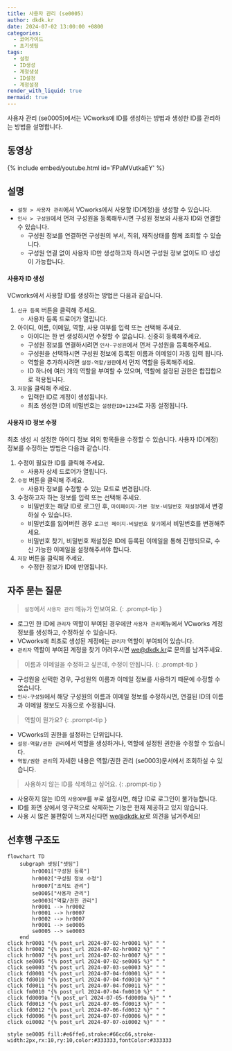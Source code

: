 ```yaml
---
title: 사용자 관리 (se0005)
author: dkdk.kr
date: 2024-07-02 13:00:00 +0800
categories:
  - 코어가이드
  - 초기셋팅
tags:
  - 설정
  - ID생성
  - 계정생성
  - ID설정
  - 계정설정
render_with_liquid: true
mermaid: true
---
```

사용자 관리 (se0005)에서는 VCworks에 ID를 생성하는 방법과 생성한 ID를 관리하는 방법을 설명합니다.

## 동영상

{% include embed/youtube.html id='FPaMVutkaEY' %}

## 설명
- `설정 > 사용자 관리`에서 VCworks에서 사용할 ID(계정)을 생성할 수 있습니다.
- `인사 > 구성원`에서 먼저 구성원을 등록해두시면 구성원 정보와 사용자 ID와 연결할 수 있습니다.
	- 구성원 정보를 연결하면 구성원의 부서, 직위, 재직상태를 함께 조회할 수 있습니다.
	- 구성원 연결 없이 사용자 ID만 생성하고자 하시면 구성원 정보 없이도 ID 생성이 가능합니다.

#### 사용자 ID 생성

VCworks에서 사용할 ID를 생성하는 방법은 다음과 같습니다.

1. `신규 등록` 버튼을 클릭해 주세요.
	- 사용자 등록 드로어가 열립니다.
2. 아이디, 이름, 이메일, 역할, 사용 여부를 입력 또는 선택해 주세요.
	- 아이디는 한 번 생성하시면 수정할 수 없습니다. 신중히 등록해주세요.
	- 구성원 정보를 연결하시려면 `인사-구성원`에서 먼저 구성원을 등록해주세요.
	- 구성원을 선택하시면 구성원 정보에 등록된 이름과 이메일이 자동 입력 됩니다.
	- 역할을 추가하시려면 `설정-역할/권한`에서 먼저 역할을 등록해주세요.
	- ID 하나에 여러 개의 역할을 부여할 수 있으며, 역할에 설정된 권한은 합집합으로 적용됩니다.
3. `저장`을 클릭해 주세요.
	- 입력한 ID로 계정이 생성됩니다.
	- 최초 생성한 ID의 비밀번호는 `설정한ID+1234`로 자동 설정됩니다.

#### 사용자 ID 정보 수정

최초 생성 시 설정한 아이디 정보 외의 항목들을 수정할 수 있습니다.
사용자 ID(계정) 정보를 수정하는 방법은 다음과 같습니다.

1. 수정이 필요한 ID를 클릭해 주세요.
	- 사용자 상세 드로어가 열립니다. 
2. `수정` 버튼을 클릭해 주세요.
	- 사용자 정보를 수정할 수 있는 모드로 변경됩니다.
3. 수정하고자 하는 정보를 입력 또는 선택해 주세요.
	- 비밀번호는 해당 ID로 로그인 후, `마이페이지-기본 정보-비밀번호 재설정`에서 변경하실 수 있습니다.
	- 비밀번호를 잃어버린 경우 `로그인 페이지-비밀번호 찾기`에서 비밀번호를 변경해주세요.
	- 비밀번호 찾기, 비밀번호 재설정은 ID에 등록된 이메일을 통해 진행되므로, 수신 가능한 이메일을 설정해주셔야 합니다.
4. `저장` 버튼을 클릭해 주세요.
	- 수정한 정보가 ID에 반영됩니다.

## 자주 묻는 질문

> `설정`에서 `사용자 관리` 메뉴가 안보여요.
{: .prompt-tip }
- 로그인 한 ID에 `관리자` 역할이 부여된 경우에만 `사용자 관리`메뉴에서 VCworks 계정 정보를 생성하고, 수정하실 수 있습니다.
- VCworks에 최초로 생성된 계정에는 `관리자` 역할이 부여되어 있습니다.
- `관리자` 역할이 부여된 계정을 찾기 어려우시면 [we@dkdk.kr](mailto:we@dkdk.kr)로 문의를 남겨주세요.
 
> 이름과 이메일을 수정하고 싶은데, 수정이 안됩니다.
{: .prompt-tip }
- 구성원을 선택한 경우, 구성원의 이름과 이메일 정보를 사용하기 때문에 수정할 수 없습니다.
- `인사-구성원`에서 해당 구성원의 이름과 이메일 정보를 수정하시면, 연결된 ID의 이름과 이메일 정보도 자동으로 수정됩니다.

> 역할이 뭔가요? 
{: .prompt-tip }
- VCworks의 권한을 설정하는 단위입니다.
- `설정-역할/권한 관리`에서 역할을 생성하거나, 역할에 설정된 권한을 수정할 수 있습니다.
- `역할/권한 관리`의 자세한 내용은 역할/권한 관리 (se0003)문서에서 조회하실 수 있습니다.

> 사용하지 않는 ID를 삭제하고 싶어요.
{: .prompt-tip }
- 사용하지 않는 ID의 `사용여부`를 `부`로 설정시면, 해당 ID로 로그인이 불가능합니다.
- ID를 화면 상에서 영구적으로 삭제하는 기능은 현재 제공하고 있지 않습니다.
- 사용 시 많은 불편함이 느껴지신다면 [we@dkdk.kr](mailto:we@dkdk.kr)로 의견을 남겨주세요!


## 선후행 구조도

```mermaid
flowchart TD
    subgraph 셋팅["셋팅"]
        hr0001["구성원 등록"]
        hr0002["구성원 정보 수정"]
        hr0007["조직도 관리"]
        se0005["사용자 관리"]
        se0003["역할/권한 관리"]
        hr0001 --> hr0002
        hr0001 --> hr0007
        hr0002 --> hr0007
        hr0001 --> se0005
        se0005 --> se0003
    end
click hr0001 "{% post_url 2024-07-02-hr0001 %}" " "
click hr0002 "{% post_url 2024-07-02-hr0002 %}" " "
click hr0007 "{% post_url 2024-07-02-hr0007 %}" " "
click se0005 "{% post_url 2024-07-02-se0005 %}" " "
click se0003 "{% post_url 2024-07-03-se0003 %}" " "
click fd0001 "{% post_url 2024-07-04-fd0001 %}" " "
click fd0010 "{% post_url 2024-07-04-fd0010 %}" " "
click fd0011 "{% post_url 2024-07-04-fd0011 %}" " "
click fm0010 "{% post_url 2024-07-04-fm0010 %}" " "
click fd0009a "{% post_url 2024-07-05-fd0009a %}" " "
click fd0013 "{% post_url 2024-07-05-fd0013 %}" " "
click fd0012 "{% post_url 2024-07-06-fd0012 %}" " "
click fd0006 "{% post_url 2024-07-07-fd0006 %}" " "
click oi0002 "{% post_url 2024-07-07-oi0002 %}" " "

style se0005 fill:#e6ffe6,stroke:#66cc66,stroke-width:2px,rx:10,ry:10,color:#333333,fontColor:#333333
```
